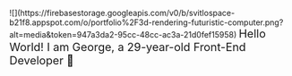 <p align="left">
 ![](https://firebasestorage.googleapis.com/v0/b/svitlospace-b21f8.appspot.com/o/portfolio%2F3d-rendering-futuristic-computer.png?alt=media&token=947a3da2-95cc-48cc-ac3a-21d0fef15958)
  <span style="font-size: 20px;">Hello World! I am George, a 29-year-old Front-End Developer 🚀</span>
</p>
